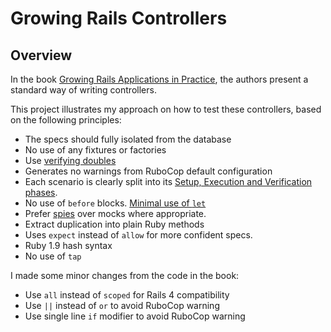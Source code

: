 # Growing Rails Controllers

## Overview

In the book [Growing Rails Applications in
Practice](https://leanpub.com/growing-rails), the authors present a standard way
of writing controllers.

This project illustrates my approach on how to test these controllers, based on
the following principles:

* The specs should fully isolated from the database
* No use of any fixtures or factories
* Use [verifying doubles](https://relishapp.com/rspec/rspec-mocks/docs/verifying-doubles)
* Generates no warnings from RuboCop default configuration
* Each scenario is clearly split into its [Setup, Execution and Verification
  phases](https://robots.thoughtbot.com/four-phase-test).
* No use of `before` blocks. [Minimal use of
  `let`](https://robots.thoughtbot.com/lets-not)
* Prefer [spies](https://robots.thoughtbot.com/a-closer-look-at-test-spies) over
  mocks where appropriate.
* Extract duplication into plain Ruby methods
* Uses `expect` instead of `allow` for more confident specs.
* Ruby 1.9 hash syntax
* No use of `tap`

I made some minor changes from the code in the book:

* Use `all` instead of `scoped` for Rails 4 compatibility
* Use `||` instead of `or` to avoid RuboCop warning
* Use single line `if` modifier to avoid RuboCop warning
